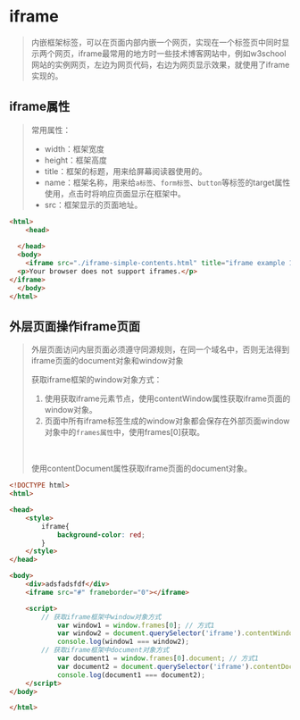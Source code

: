 # iframe

> 内嵌框架标签，可以在页面内部内嵌一个网页，实现在一个标签页中同时显示两个网页，iframe最常用的地方时一些技术博客网站中，例如w3school网站的实例网页，左边为网页代码，右边为网页显示效果，就使用了iframe实现的。

## iframe属性

> 常用属性：
>
> * width：框架宽度
> * height：框架高度
> * title：框架的标题，用来给屏幕阅读器使用的。
> * name：框架名称，用来给`a标签`、`form标签`、`button`等标签的target属性使用，点击时将响应页面显示在框架中。
> * src：框架显示的页面地址。

```html
<html>
	<head>
    
  </head>
  <body>
    <iframe src="./iframe-simple-contents.html" title="iframe example 1" width="400" height="300" name="sonIframe">
  <p>Your browser does not support iframes.</p>
</iframe>
  </body>
</html>
```

## 外层页面操作iframe页面

> 外层页面访问内层页面必须遵守同源规则，在同一个域名中，否则无法得到iframe页面的document对象和window对象
>
>  
>
> 获取iframe框架的window对象方式：
>
> 1. 使用获取iframe元素节点，使用contentWindow属性获取iframe页面的window对象。 
> 2. 页面中所有iframe标签生成的window对象都会保存在外部页面window对象中的`frames属性`中，使用frames[0]获取。
>
> ​		
>
> 使用contentDocument属性获取iframe页面的document对象。

```html
<!DOCTYPE html>
<html>

<head>
    <style>
        iframe{
            background-color: red;
        }    
    </style>
</head>

<body>
    <div>adsfadsfdf</div>
    <iframe src="#" frameborder="0"></iframe>

    <script>
        // 获取iframe框架中window对象方式
            var window1 = window.frames[0]; // 方式1
            var window2 = document.querySelector('iframe').contentWindow; // 方式2
            console.log(window1 === window2);
        // 获取iframe框架中document对象方式
            var document1 = window.frames[0].document; // 方式1
            var document2 = document.querySelector('iframe').contentDocument; // 方式2
            console.log(document1 === document2);
    </script>
</body>

</html>
```

